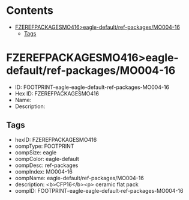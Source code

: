 



Contents
========

* [FZEREFPACKAGESMO416>eagle-default/ref-packages/MO004-16](#fzerefpackagesmo416eagle-defaultref-packagesmo004-16)
	* [Tags](#tags)

# FZEREFPACKAGESMO416>eagle-default/ref-packages/MO004-16

- ID: FOOTPRINT-eagle-eagle-default-ref-packages-MO004-16
- Hex ID: FZEREFPACKAGESMO416
- Name: 
- Description: 

## Tags

- hexID: FZEREFPACKAGESMO416
- oompType: FOOTPRINT
- oompSize: eagle
- oompColor: eagle-default
- oompDesc: ref-packages
- oompIndex: MO004-16
- oompName: eagle-default/ref-packages/MO004-16
- description: &lt;b&gt;CFP16&lt;/b&gt;&lt;p&gt;&#xD;
ceramic flat pack
- oompID: FOOTPRINT-eagle-eagle-default-ref-packages-MO004-16
